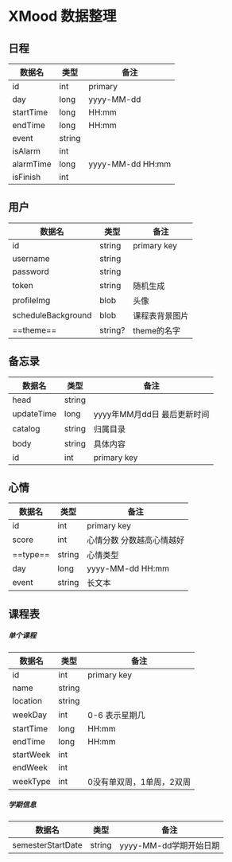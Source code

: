 # XMood 数据整理

## 日程

| 数据名    | 类型   | 备注             |
| --------- | ------ | ---------------- |
| id        | int    | primary          |
| day       | long   | yyyy-MM-dd       |
| startTime | long   | HH:mm            |
| endTime   | long   | HH:mm            |
| event     | string |                  |
| isAlarm   | int    |                  |
| alarmTime | long   | yyyy-MM-dd HH:mm |
| isFinish  | int   |                  |



## 用户

| 数据名             | 类型    | 备注               |
| ------------------ | ------- | ------------------ |
| id                 | string  | primary key        |
| username           | string  |                    |
| password           | string  |                    |
| token              | string  | 随机生成           |
| profileImg         | blob    | 头像               |
| scheduleBackground | blob    | 课程表背景图片     |
| ==theme==          | string? | theme的名字        |



## 备忘录

| 数据名     | 类型   | 备注                        |
| ---------- | ------ | --------------------------- |
| head       | string |                             |
| updateTime | long   | yyyy年MM月dd日 最后更新时间 |
| catalog    | string | 归属目录                    |
| body       | string | 具体内容                    |
| id         | int    | primary key                 |



## 心情

| 数据名   | 类型   | 备注                            |
| -------- | ------ | ------------------------------- |
| id    | int    |                 primary key         |
| score    | int    | 心情分数 分数越高心情越好 |
| ==type== | string | 心情类型                        |
| day      | long   | yyyy-MM-dd HH:mm |
| event    | string | 长文本                          |



## 课程表

##### 单个课程

| 数据名            | 类型   | 备注                      |
| ----------------- | ------ | ------------------------- |
| id                | int    | primary key               |
| name              | string |                           |
| location          | string |                           |
| weekDay           | int    | 0-6 表示星期几            |
| startTime         | long   | HH:mm                     |
| endTime           | long   | HH:mm                     |
| startWeek         | int    |                           |
| endWeek           | int    |                           |
| weekType          | int    | 0没有单双周，1单周，2双周 |

##### 学期信息
| 数据名            | 类型   | 备注                   |
| ----------------- | ------ | ---------------------- |
| semesterStartDate | string | yyyy-MM-dd学期开始日期 |

